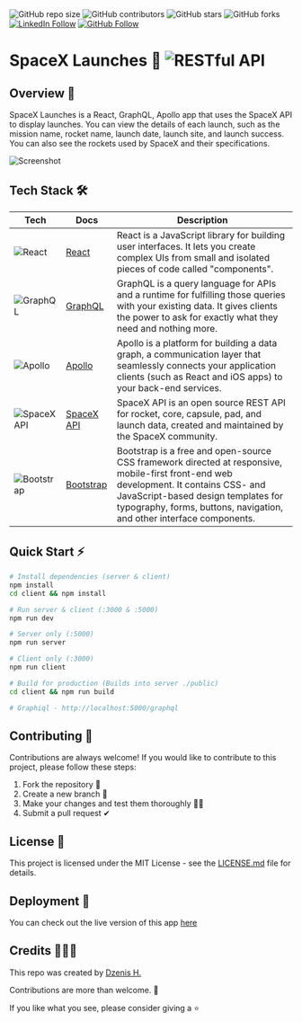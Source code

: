 ##

![GitHub repo size](https://img.shields.io/github/repo-size/dzenis-h/spaceX-launches)
![GitHub contributors](https://img.shields.io/github/contributors/dzenis-h/spaceX-launches)
![GitHub stars](https://img.shields.io/github/stars/dzenis-h/spaceX-launches?style=social)
![GitHub forks](https://img.shields.io/github/forks/dzenis-h/spaceX-launches?style=social)
[![LinkedIn Follow](https://img.shields.io/badge/-Follow-blue?style=social&logo=linkedin&link=https://www.linkedin.com/in/dzenis-h/)](https://www.linkedin.com/in/dzenis-h/)
[![GitHub Follow](https://img.shields.io/badge/-Follow-black?style=social&logo=github&link=https://github.com/dzenis-h)](https://github.com/dzenis-h)

##


# SpaceX Launches 🚀 ![RESTful API](https://img.shields.io/badge/RESTful-API-blue)

## Overview 👀

SpaceX Launches is a React, GraphQL, Apollo app that uses the SpaceX API to display launches. You can view the details of each launch, such as the mission name, rocket name, launch date, launch site, and launch success. You can also see the rockets used by SpaceX and their specifications.

![Screenshot](https://drive.google.com/uc?export=view&id=1wPJXGHK5iijydW6oFIr3u17yMCCQw73D)

## Tech Stack 🛠️

| Tech | Docs | Description |
| ---- | ---- | ----------- |
| ![React](https://img.shields.io/badge/React-61DAFB?style=flat&logo=react&logoColor=black) | [React](https://reactjs.org/docs/getting-started.html) | React is a JavaScript library for building user interfaces. It lets you create complex UIs from small and isolated pieces of code called "components". |
| ![GraphQL](https://img.shields.io/badge/GraphQL-E10098?style=flat&logo=graphql&logoColor=white) | [GraphQL](https://graphql.org/learn/) | GraphQL is a query language for APIs and a runtime for fulfilling those queries with your existing data. It gives clients the power to ask for exactly what they need and nothing more. |
| ![Apollo](https://img.shields.io/badge/Apollo-311C87?style=flat&logo=apollo-graphql&logoColor=white) | [Apollo](https://www.apollographql.com/docs/) | Apollo is a platform for building a data graph, a communication layer that seamlessly connects your application clients (such as React and iOS apps) to your back-end services. |
| ![SpaceX API](https://img.shields.io/badge/SpaceX_API-000000?style=flat&logo=spacex&logoColor=white) | [SpaceX API](https://docs.spacexdata.com/) | SpaceX API is an open source REST API for rocket, core, capsule, pad, and launch data, created and maintained by the SpaceX community. |
| ![Bootstrap](https://img.shields.io/badge/Bootstrap-7952B3?style=flat&logo=bootstrap&logoColor=white) | [Bootstrap](https://getbootstrap.com/docs/5.0/getting-started/introduction/) | Bootstrap is a free and open-source CSS framework directed at responsive, mobile-first front-end web development. It contains CSS- and JavaScript-based design templates for typography, forms, buttons, navigation, and other interface components. |

## Quick Start ⚡

```bash
# Install dependencies (server & client)
npm install
cd client && npm install

# Run server & client (:3000 & :5000)
npm run dev

# Server only (:5000)
npm run server

# Client only (:3000)
npm run client

# Build for production (Builds into server ./public)
cd client && npm run build

# Graphiql - http://localhost:5000/graphql
```

## Contributing 🙌

Contributions are always welcome! If you would like to contribute to this project, please follow these steps:

1. Fork the repository 🍴
2. Create a new branch 🌵
3. Make your changes and test them thoroughly 👨‍💻
4. Submit a pull request ✔

## License 📑

This project is licensed under the MIT License - see the [LICENSE.md](https://docs.google.com/document/d/11WK7tVoTFRMcWCuGZQCRWxEsDUEJ_6ArtfV-NjWcBCU/edit?usp=sharing) file for details.

## Deployment 🚀

You can check out the live version of this app [here](https://spacex-2020.herokuapp.com)

## Credits 👨🏻‍💻

This repo was created by [Dzenis H.](https://dzenis.tech)

Contributions are more than welcome. 🫡

If you like what you see, please consider giving a ⭐️
